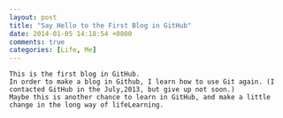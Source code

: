 ```yaml
---
layout: post
title: "Say Hello to the First Blog in GitHub"
date: 2014-01-05 14:18:54 +0800
comments: true
categories: [Life, Me]
---
```

	This is the first blog in GitHub.
	In order to make a blog in Github, I learn how to use Git again. (I contacted GitHub in the July,2013, but give up not soon.)
	Maybe this is another chance to learn in GitHub, and make a little change in the long way of lifeLearning.